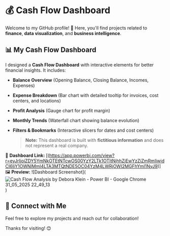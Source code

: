 # 💰 Cash Flow Dashboard

Welcome to my GitHub profile! 🚀 Here, you'll find projects related to **finance**, **data visualization**, and **business intelligence**.

## 📊 My Cash Flow Dashboard
I designed a **Cash Flow Dashboard** with interactive elements for better financial insights. It includes:
- **Balance Overview** (Opening Balance, Closing Balance, Incomes, Expenses)
- **Expense Breakdown** (Bar chart with detailed tooltip for invoices, cost centers, and locations)
- **Profit Analysis** (Gauge chart for profit margin)
- **Monthly Trends** (Waterfall chart showing balance evolution)
- **Filters & Bookmarks** (Interactive slicers for dates and cost centers)

  > **Note:** This dashboard is built with **fictitious information** and does not represent a real company.

🔗 **Dashboard Link:** [(https://app.powerbi.com/view?r=eyJrIjoiZDY5YmNkOTEtNTcwOS00YzY2LTk1OTItNjhhZjEwYzZiZmRmIiwidCI6IjY1OWNlMmI4LTA3MTQtNDE5OC04YzM4LWRjOWI2MGFhYmI1NyJ9)]  
🖼️ **Preview:** ![Dashboard Screenshot](![Cash Flow Analysis by Debora Klein - Power BI - Google Chrome 31_05_2025 22_49_13](https://github.com/user-attachments/assets/dd0b1fee-77e3-4e1c-b8cb-de5c196aa418)
)

## 🚀 Connect with Me
Feel free to explore my projects and reach out for collaboration!

Thanks for visiting! 😊


